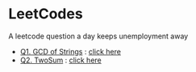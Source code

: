 # LeetCodes
A leetcode question a day keeps unemployment away
- [Q1. GCD of Strings](https://leetcode.com/problems/greatest-common-divisor-of-strings/description/) : [click here](./q1.ipynb)
- [Q2. TwoSum](https://leetcode.com/problems/two-sum/) : [click here](./q2.ipynb)
